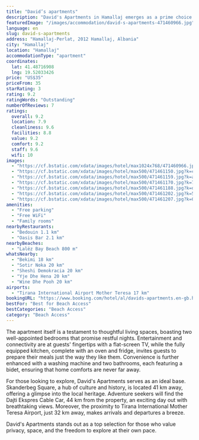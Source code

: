 ```yaml
---
title: "David’s apartments"
description: "David's Apartments in Hamallaj emerges as a prime choice for travelers seeking comfort and convenience in a serene setting."
featuredImage: "/images/accommodation/david-s-apartments-471460966.jpg"
language: en
slug: david-s-apartments
address: "Hamallaj-Perlat, 2012 Hamallaj, Albania"
city: "Hamallaj"
location: "Hamallaj"
accommodationType: "apartment"
coordinates:
  lat: 41.48716908
  lng: 19.52033426
price: "US$35"
priceFrom: 35
starRating: 3
rating: 9.2
ratingWords: "Outstanding"
numberOfReviews: 7
ratings:
  overall: 9.2
  location: 7.9
  cleanliness: 9.6
  facilities: 8.8
  value: 9.2
  comfort: 9.2
  staff: 9.6
  wifi: 10
images:
  - "https://cf.bstatic.com/xdata/images/hotel/max1024x768/471460966.jpg?k=7afdcf5fb840454b037a5b313a23ac0ee6ea1440ded52075664d526f816be61e&o=&hp=1"
  - "https://cf.bstatic.com/xdata/images/hotel/max500/471461150.jpg?k=c93485d5a2079a4ef50ddf61ebbab1cb36194972fe7125195fac6beeaacaca7d&o=&hp=1"
  - "https://cf.bstatic.com/xdata/images/hotel/max500/471461159.jpg?k=ab064ab0aa441440e7d19544580af8ce1d5ed9eb8668b3e640e47fd2653e3d49&o=&hp=1"
  - "https://cf.bstatic.com/xdata/images/hotel/max500/471461170.jpg?k=7f3ab4915c22226218868b3a8abd21010f293f725f5894972bffc6e468b2136c&o=&hp=1"
  - "https://cf.bstatic.com/xdata/images/hotel/max500/471461188.jpg?k=d08824c315609c0f9b247e35db06b6b252b083f1a62a041ffd59765dedc48442&o=&hp=1"
  - "https://cf.bstatic.com/xdata/images/hotel/max500/471461202.jpg?k=55bb54f2ae190565c87806383121d58810e8a121634844b061c8f7b3ea3dfa6c&o=&hp=1"
  - "https://cf.bstatic.com/xdata/images/hotel/max500/471461207.jpg?k=0fd11ce0641eff8690cd34610b3ed1b9bf621df61a7dd4a5eeebe8022007f917&o=&hp=1"
amenities:
  - "Free parking"
  - "Free WiFi"
  - "Family rooms"
nearbyRestaurants:
  - "Bedouin 1.1 km"
  - "Oasis Bar 2.1 km"
nearbyBeaches:
  - "Lalëz Bay Beach 800 m"
whatsNearby:
  - "Bekimi 18 km"
  - "Sotir Noka 20 km"
  - "Sheshi Demokracia 20 km"
  - "Yje Dhe Hena 20 km"
  - "Wine Dhe Pooh 20 km"
airports:
  - "Tirana International Airport Mother Teresa 17 km"
bookingURL: "https://www.booking.com/hotel/al/davids-apartments.en-gb.html?aid=8035640"
bestFor: "Best for Beach Access"
bestCategories: "Beach Access"
category: "Beach Access"
---
```


The apartment itself is a testament to thoughtful living spaces, boasting two well-appointed bedrooms that promise restful nights. Entertainment and connectivity are at guests' fingertips with a flat-screen TV, while the fully equipped kitchen, complete with an oven and fridge, invites guests to prepare their meals just the way they like them. Convenience is further enhanced with a washing machine and two bathrooms, each featuring a bidet, ensuring that home comforts are never far away.

For those looking to explore, David's Apartments serves as an ideal base. Skanderbeg Square, a hub of culture and history, is located 41 km away, offering a glimpse into the local heritage. Adventure seekers will find the Dajti Ekspres Cable Car, 44 km from the property, an exciting day out with breathtaking views. Moreover, the proximity to Tirana International Mother Teresa Airport, just 32 km away, makes arrivals and departures a breeze.

David's Apartments stands out as a top selection for those who value privacy, space, and the freedom to explore at their own pace.